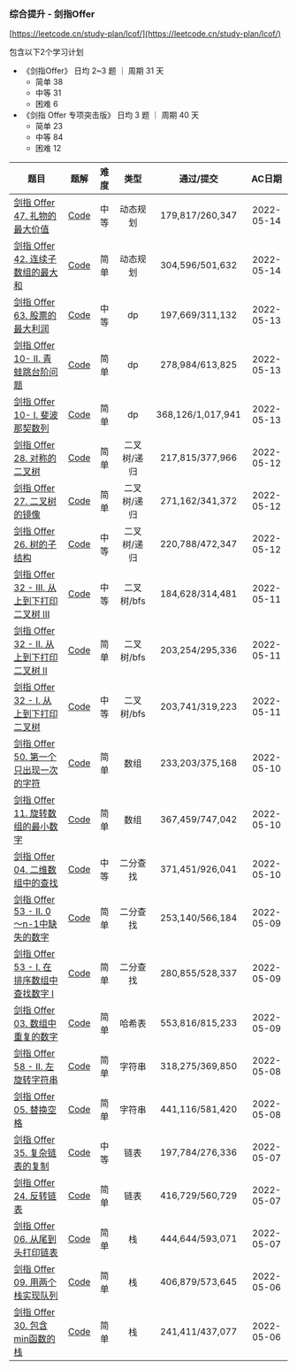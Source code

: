 
### 综合提升 - 剑指Offer

[https://leetcode.cn/study-plan/lcof/](https://leetcode.cn/study-plan/lcof/)

包含以下2个学习计划

 - 《剑指Offer》 日均 2~3 题 ｜ 周期 31 天 
    - 简单 38
    - 中等 31
    - 困难 6
 - 《剑指 Offer 专项突击版》 日均 3 题 ｜ 周期 40 天
     - 简单 23
     - 中等 84
     - 困难 12

<!--| []() | [Code]() |  |  |  | 2022-05- | -->

| 题目 | 题解 | 难度 | 类型 | 通过/提交 | AC日期 |
|----|----|:----:|:----:|:----:|:----:|
| [剑指 Offer 47. 礼物的最大价值](https://leetcode.cn/problems/li-wu-de-zui-da-jie-zhi-lcof/) | [Code](剑指%20Offer%2047.%20礼物的最大价值.php) | 中等 | 动态规划 | 179,817/260,347 | 2022-05-14 |
| [剑指 Offer 42. 连续子数组的最大和](https://leetcode.cn/problems/lian-xu-zi-shu-zu-de-zui-da-he-lcof/) | [Code](剑指%20Offer%2042.%20连续子数组的最大和.php) | 简单 | 动态规划 | 304,596/501,632 | 2022-05-14 |
| [剑指 Offer 63. 股票的最大利润](https://leetcode.cn/problems/gu-piao-de-zui-da-li-run-lcof/) | [Code](剑指%20Offer%2063.%20股票的最大利润.php) | 中等 | dp | 197,669/311,132 | 2022-05-13 |
| [剑指 Offer 10- II. 青蛙跳台阶问题](https://leetcode.cn/problems/qing-wa-tiao-tai-jie-wen-ti-lcof/) | [Code](剑指%20Offer%2010-%20II.%20青蛙跳台阶问题.php) | 简单 | dp | 278,984/613,825 | 2022-05-13 |
| [剑指 Offer 10- I. 斐波那契数列](https://leetcode.cn/problems/fei-bo-na-qi-shu-lie-lcof/) | [Code](剑指%20Offer%2010-%20I.%20斐波那契数列.php) | 简单 | dp | 368,126/1,017,941 | 2022-05-13 |
| [剑指 Offer 28. 对称的二叉树](https://leetcode.cn/problems/dui-cheng-de-er-cha-shu-lcof/) | [Code](剑指%20Offer%2028.%20对称的二叉树.php) | 简单 | 二叉树/递归 | 217,815/377,966 | 2022-05-12 |
| [剑指 Offer 27. 二叉树的镜像](https://leetcode.cn/problems/er-cha-shu-de-jing-xiang-lcof/) | [Code](剑指%20Offer%2027.%20二叉树的镜像.php) | 简单 | 二叉树/递归 | 271,162/341,372 | 2022-05-12 |
| [剑指 Offer 26. 树的子结构](https://leetcode.cn/problems/shu-de-zi-jie-gou-lcof/) | [Code](剑指%20Offer%2026.%20树的子结构.php) | 中等 | 二叉树/递归 | 220,788/472,347 | 2022-05-12 |
| [剑指 Offer 32 - III. 从上到下打印二叉树 III](https://leetcode.cn/problems/cong-shang-dao-xia-da-yin-er-cha-shu-iii-lcof/) | [Code](剑指%20Offer%2032%20-%20III.%20从上到下打印二叉树%20III.php) | 中等 | 二叉树/bfs | 184,628/314,481 | 2022-05-11 |
| [剑指 Offer 32 - II. 从上到下打印二叉树 II](https://leetcode.cn/problems/cong-shang-dao-xia-da-yin-er-cha-shu-ii-lcof/) | [Code](剑指%20Offer%2032%20-%20II.%20从上到下打印二叉树%20II.php) | 简单 | 二叉树/bfs | 203,254/295,336 | 2022-05-11 |
| [剑指 Offer 32 - I. 从上到下打印二叉树](https://leetcode.cn/problems/cong-shang-dao-xia-da-yin-er-cha-shu-lcof/) | [Code](剑指%20Offer%2032%20-%20I.%20从上到下打印二叉树.php) | 中等 | 二叉树/bfs | 203,741/319,223 | 2022-05-11 |
| [剑指 Offer 50. 第一个只出现一次的字符](https://leetcode.cn/problems/di-yi-ge-zhi-chu-xian-yi-ci-de-zi-fu-lcof/) | [Code](剑指%20Offer%2050.%20第一个只出现一次的字符.php) | 简单 | 数组 | 233,203/375,168 | 2022-05-10 |
| [剑指 Offer 11. 旋转数组的最小数字](https://leetcode.cn/problems/xuan-zhuan-shu-zu-de-zui-xiao-shu-zi-lcof/) | [Code](剑指%20Offer%2011.%20旋转数组的最小数字.php) | 简单 | 数组 | 367,459/747,042 | 2022-05-10 |
| [剑指 Offer 04. 二维数组中的查找](https://leetcode.cn/problems/er-wei-shu-zu-zhong-de-cha-zhao-lcof/) | [Code](剑指%20Offer%2004.%20二维数组中的查找.php) | 中等 | 二分查找 | 371,451/926,041 | 2022-05-10 |
| [剑指 Offer 53 - II. 0～n-1中缺失的数字](https://leetcode.cn/problems/que-shi-de-shu-zi-lcof/) | [Code](剑指%20Offer%2053%20-%20II.%200～n-1中缺失的数字.php) | 简单 | 二分查找 | 253,140/566,184 | 2022-05-09 |
| [剑指 Offer 53 - I. 在排序数组中查找数字 I](https://leetcode.cn/problems/zai-pai-xu-shu-zu-zhong-cha-zhao-shu-zi-lcof/) | [Code](剑指%20Offer%2053%20-%20I.%20在排序数组中查找数字%20I.php) | 简单 | 二分查找 | 280,855/528,337 | 2022-05-09 |
| [剑指 Offer 03. 数组中重复的数字](https://leetcode.cn/problems/shu-zu-zhong-zhong-fu-de-shu-zi-lcof/) | [Code](剑指%20Offer%2003.%20数组中重复的数字.php) | 简单 | 哈希表 | 553,816/815,233 | 2022-05-09 |
| [剑指 Offer 58 - II. 左旋转字符串](https://leetcode.cn/problems/zuo-xuan-zhuan-zi-fu-chuan-lcof/) | [Code](剑指%20Offer%2058%20-%20II.%20左旋转字符串.php) | 简单 | 字符串 | 318,275/369,850 | 2022-05-08 |
| [剑指 Offer 05. 替换空格](https://leetcode.cn/problems/ti-huan-kong-ge-lcof/) | [Code](剑指%20Offer%2005.%20替换空格.php) | 简单 | 字符串 | 441,116/581,420 | 2022-05-08 |
| [剑指 Offer 35. 复杂链表的复制](https://leetcode.cn/problems/fu-za-lian-biao-de-fu-zhi-lcof/) | [Code](剑指%20Offer%2035.%20复杂链表的复制.php) | 中等 | 链表 | 197,784/276,336 | 2022-05-07 |
| [剑指 Offer 24. 反转链表](https://leetcode.cn/problems/fan-zhuan-lian-biao-lcof/) | [Code](剑指%20Offer%2024.%20反转链表.php) | 简单 | 链表 | 416,729/560,729 | 2022-05-07 |
| [剑指 Offer 06. 从尾到头打印链表](https://leetcode.cn/problems/cong-wei-dao-tou-da-yin-lian-biao-lcof/) | [Code](剑指%20Offer%2006.%20从尾到头打印链表.php) | 简单 | 栈 | 444,644/593,071 | 2022-05-07 |
| [剑指 Offer 09. 用两个栈实现队列](https://leetcode.cn/problems/yong-liang-ge-zhan-shi-xian-dui-lie-lcof/) | [Code](剑指%20Offer%2009.%20用两个栈实现队列.php) | 简单 | 栈 | 406,879/573,645 | 2022-05-06 |
| [剑指 Offer 30. 包含min函数的栈](https://leetcode.cn/problems/bao-han-minhan-shu-de-zhan-lcof/) | [Code](剑指%20Offer%2030.%20包含min函数的栈.php) | 简单 | 栈 | 241,411/437,077 | 2022-05-06 |